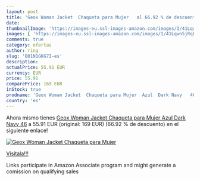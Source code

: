 ```yaml
---
layout: post
title: 'Geox Woman Jacket  Chaqueta para Mujer   al 66.92 % de descuento'
date: 
thumbnailImage: 'https://images-eu.ssl-images-amazon.com/images/I/41Lqwn5jRqL._SL200_.jpg'
images: [ 'https://images-eu.ssl-images-amazon.com/images/I/41Lqwn5jRqL._SL200_.jpg' ]
comments: true
category: ofertas
author: ring
slug: 'B01N1GKG7I-es'
description:
actualPrice: 55.91 EUR
currency: EUR
price: 55.91
comparePrice: 169 EUR
inStock: true
prodname: 'Geox Woman Jacket  Chaqueta para Mujer  Azul  Dark Navy   46'
country: 'es'
---
```


Ahora mismo tienes [Geox Woman Jacket  Chaqueta para Mujer  Azul  Dark Navy   46](https://www.amazon.es/dp/B01N1GKG7I/?tag=tolees-21) a 55.91 EUR (original: 169 EUR) (66.92 %  de descuento) en el siguiente enlace!

[![Geox Woman Jacket  Chaqueta para Mujer  ](https://images-eu.ssl-images-amazon.com/images/I/41Lqwn5jRqL._SL200_.jpg)](https://www.amazon.es/dp/B01N1GKG7I/?tag=tolees-21)

[Visítala!!!](https://www.amazon.es/dp/B01N1GKG7I/?tag=tolees-21)

Links participate in Amazon Associate program and might generate a comission on qualifying sales

